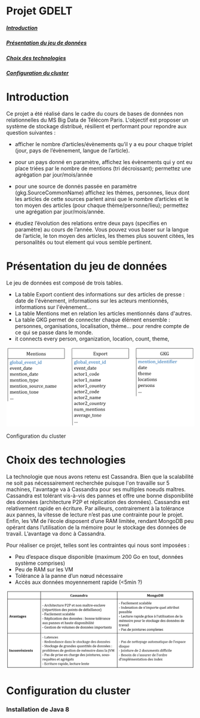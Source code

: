 # Projet GDELT

[comment]: <> (TABLE OF CONTENTS ===============================================================================================================)
##### [Introduction](#_introduction)
##### [Présentation du jeu de données](#_part1)
##### [Choix des technologies](#_part2)
##### [Configuration du cluster](#_part3)


[comment]: <> (=================================================================================================================================)

# Introduction <a name="_introduction"></a>

Ce projet a été réalisé dans le cadre du cours de bases de données non relationnelles du MS Big Data de Télécom Paris. L'objectif est proposer un système de stockage distribué, résilient et performant pour repondre aux question suivantes :
- afficher le nombre d’articles/évènements qu’il y a eu pour chaque triplet (jour, pays de l’évènement, langue de l’article).

- pour un pays donné en paramètre, affichez les évènements qui y ont eu place triées par le nombre de mentions (tri décroissant); permettez une agrégation par jour/mois/année

- pour une source de donnés passée en paramètre (gkg.SourceCommonName) affichez les thèmes, personnes, lieux dont les articles de cette sources parlent ainsi que le nombre d’articles et le ton moyen des articles (pour chaque thème/personne/lieu); permettez une agrégation par jour/mois/année.

- étudiez l’évolution des relations entre deux pays (specifies en paramètre) au cours de l’année. Vous pouvez vous baser sur la langue de l’article, le ton moyen des articles, les themes plus souvent citées, les personalités ou tout element qui vous semble pertinent.

# Présentation du jeu de données <a name="_part1"></a> 
[comment]: <> (=================================================================================================================================)
Le jeu de données est composé de trois tables. 
- La table Export contient des informations sur des articles de presse : date de l'évènement, informations sur les acteurs mentionnés, informations sur l'évènement... 
- La table Mentions met en relation les articles mentionnés dans d'autres.
- La table GKG permet de connecter chaque élément ensemble : personnes, organisations, localisation, thème... pour rendre compte de ce qui se passe dans le monde.
- it connects every person, organization, location, count, theme,


<img src="figures/tables_schema.PNG" alt="drawing" width="700"/>

Configuration du cluster




# Choix des technologies <a name="_part2"></a>
[comment]: <> (=================================================================================================================================)

La technologie que nous avons retenu est Cassandra. Bien que la scalabilité ne soit pas nécessairement recherchée puisque l'on travaille sur 5 machines, l'avantage va à Cassandra pour ses multiples noeuds maîtres. Cassandra est tolérant vis-à-vis des pannes et offre une bonne disponibilité des données (architecture P2P et réplication des données). Cassandra est relativement rapide en écriture. Par ailleurs, contrairement à la tolérance aux pannes, la vitesse de lecture n’est pas une contrainte pour le projet.
Enfin, les VM de l’école disposent d’une RAM limitée, rendant MongoDB peu opérant dans l’utilisation de la mémoire pour le stockage des données de travail.
L’avantage va donc à Cassandra.

Pour réaliser ce projet, telles sont les contraintes qui nous sont imposées :
-	Peu d’espace disque disponible (maximum 200 Go en tout, données système comprises)
-	Peu de RAM sur les VM
-	Tolérance à la panne d’un nœud nécessaire
-	Accès aux données moyennement rapide (<5min ?)


<img src="figures/table_cass_vs_mongo.PNG" alt="drawing" width="800"/>

# Configuration du cluster <a name="_part3"></a>
[comment]: <> (=================================================================================================================================)

### Installation de Java 8



### 

